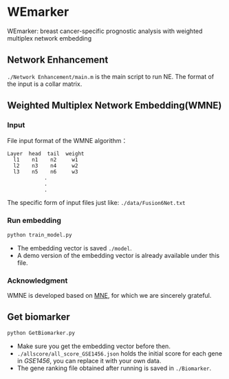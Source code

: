 # WEmarker

WEmarker: breast cancer-specific prognostic analysis with weighted multiplex network embedding

## Network Enhancement

`./Network Enhancement/main.m` is the main script to run NE. The format of the input is a collar matrix. 

## Weighted Multiplex Network Embedding(WMNE)

### Input

File input format of the WMNE algorithm：

```
Layer  head  tail  weight
  l1    n1    n2     w1
  l2    n3    n4     w2
  l3    n5    n6     w3
            .
            .
            .
```

The specific form of input files just like: `./data/Fusion6Net.txt`

### Run embedding

```python
python train_model.py
```

- The embedding vector is saved `./model`. 
- A demo version of the embedding vector is already available under this file.

### Acknowledgment

WMNE is developed based on [MNE](https://github.com/HKUST-KnowComp/MNE), for which we are sincerely grateful.

## Get biomarker

```python
python GetBiomarker.py
```

- Make sure you get the embedding vector before then.
-  `./allscore/all_score_GSE1456.json` holds the initial score for each gene in *GSE1456*, you can replace it with your own data.
- The gene ranking file obtained after running is saved in `./Biomarker`.

